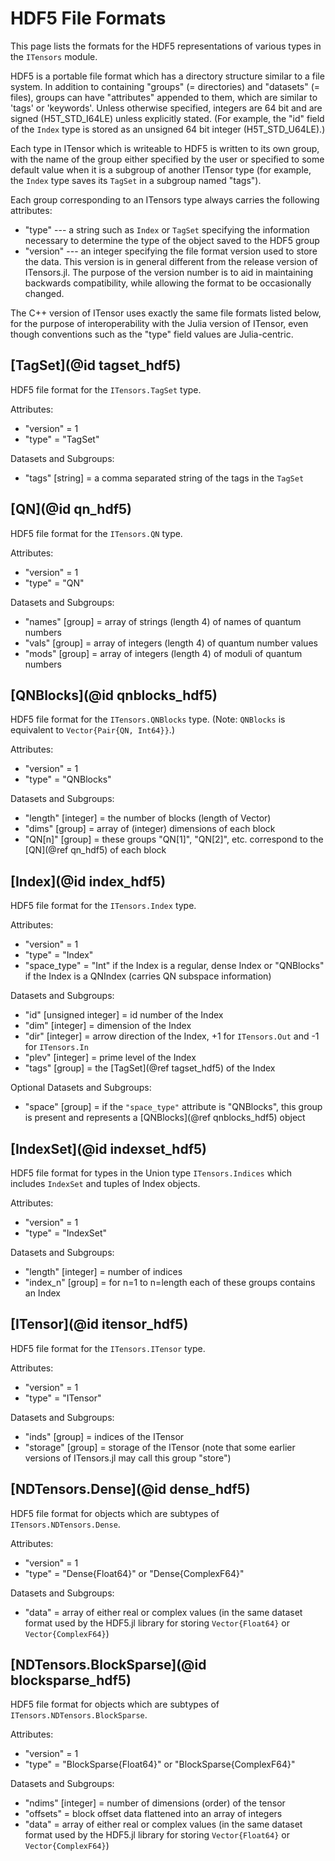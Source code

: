 # HDF5 File Formats

This page lists the formats for the HDF5 representations of 
various types in the `ITensors` module. 

HDF5 is a portable file format which has a directory structure similar 
to a file system. In addition to containing "groups" (= directories)
and "datasets" (= files), groups can have "attributes"
appended to them, which are similar to 'tags' or 'keywords'. 
Unless otherwise specified, integers are 64 bit and are signed
(H5T\_STD\_I64LE) unless explicitly stated. (For example, the "id"
field of the `Index` type is stored as an unsigned 64 bit integer
(H5T\_STD\_U64LE).)

Each type in ITensor which is writeable to HDF5 is written
to its own group, with the name of the group either specified
by the user or specified to some default value when it is 
a subgroup of another ITensor type (for example, the `Index`
type saves its `TagSet` in a subgroup named "tags").

Each group corresponding to an ITensors type always carries
the following attributes:
* "type" --- a string such as `Index` or `TagSet` specifying the information 
  necessary to determine the type of the object saved to the HDF5 group
* "version" --- an integer specifying the file format version used to
  store the data. This version is in general different from the release
  version of ITensors.jl. The purpose of the version number is to aid 
  in maintaining backwards compatibility, while allowing the format
  to be occasionally changed.

The C++ version of ITensor uses exactly the same file formats listed below,
for the purpose of interoperability with the Julia version of ITensor,
even though conventions such as the "type" field values are Julia-centric.


## [TagSet](@id tagset_hdf5)

HDF5 file format for the `ITensors.TagSet` type.

Attributes:
* "version" = 1
* "type" = "TagSet"

Datasets and Subgroups:
* "tags" [string] = a comma separated string of the tags in the `TagSet`


## [QN](@id qn_hdf5)

HDF5 file format for the `ITensors.QN` type.

Attributes:
* "version" = 1
* "type" = "QN"

Datasets and Subgroups:
* "names" [group] = array of strings (length 4) of names of quantum numbers
* "vals" [group] = array of integers (length 4) of quantum number values 
* "mods" [group] = array of integers (length 4) of moduli of quantum numbers


## [QNBlocks](@id qnblocks_hdf5)

HDF5 file format for the `ITensors.QNBlocks` type.
(Note: `QNBlocks` is equivalent to `Vector{Pair{QN, Int64}}`.)

Attributes:
* "version" = 1
* "type" = "QNBlocks"

Datasets and Subgroups:
* "length" [integer] = the number of blocks (length of Vector)
* "dims" [group] = array of (integer) dimensions of each block
* "QN[n]" [group] = these groups "QN[1]", "QN[2]", etc.
  correspond to the [QN](@ref qn_hdf5) of each block


## [Index](@id index_hdf5)

HDF5 file format for the `ITensors.Index` type.

Attributes:
* "version" = 1
* "type" = "Index"
* "space_type" = "Int" if the Index is a regular, dense Index or "QNBlocks" if the Index 
  is a QNIndex (carries QN subspace information)

Datasets and Subgroups:
* "id" [unsigned integer] = id number of the Index
* "dim" [integer] = dimension of the Index
* "dir" [integer] = arrow direction of the Index, +1 for `ITensors.Out` and -1 for `ITensors.In`
* "plev" [integer] = prime level of the Index
* "tags" [group] = the [TagSet](@ref tagset_hdf5) of the Index

Optional Datasets and Subgroups:
* "space" [group] = if the `"space_type"` attribute is "QNBlocks", this group
  is present and represents a [QNBlocks](@ref qnblocks_hdf5) object



## [IndexSet](@id indexset_hdf5)

HDF5 file format for types in the Union type `ITensors.Indices`
which includes `IndexSet` and tuples of Index objects.

Attributes:
* "version" = 1
* "type" = "IndexSet"

Datasets and Subgroups:
* "length" [integer] = number of indices
* "index_n" [group] = for n=1 to n=length each of these groups contains an Index


## [ITensor](@id itensor_hdf5)

HDF5 file format for the `ITensors.ITensor` type.

Attributes:
* "version" = 1
* "type" = "ITensor"

Datasets and Subgroups:
* "inds" [group] = indices of the ITensor
* "storage" [group] = storage of the ITensor
  (note that some earlier versions of ITensors.jl may call this group "store")


## [NDTensors.Dense](@id dense_hdf5)

HDF5 file format for objects which are subtypes of `ITensors.NDTensors.Dense`.

Attributes:
* "version" = 1
* "type" = "Dense{Float64}" or "Dense{ComplexF64}"

Datasets and Subgroups:
* "data" = array of either real or complex values (in the same dataset format used
  by the HDF5.jl library for storing `Vector{Float64}` or `Vector{ComplexF64}`)


## [NDTensors.BlockSparse](@id blocksparse_hdf5)

HDF5 file format for objects which are subtypes of `ITensors.NDTensors.BlockSparse`.

Attributes:
* "version" = 1
* "type" = "BlockSparse{Float64}" or "BlockSparse{ComplexF64}"

Datasets and Subgroups:
* "ndims" [integer] = number of dimensions (order) of the tensor
* "offsets" = block offset data flattened into an array of integers
* "data" = array of either real or complex values (in the same dataset format used
  by the HDF5.jl library for storing `Vector{Float64}` or `Vector{ComplexF64}`)
